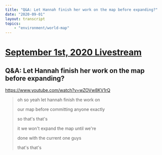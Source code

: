 ```yaml
---
title: "Q&A: Let Hannah finish her work on the map before expanding?"
date: "2020-09-01"
layout: transcript
topics:
    - "environment/world-map"
---
```

# [September 1st, 2020 Livestream](../2020-09-01.md)
## Q&A: Let Hannah finish her work on the map before expanding?
https://www.youtube.com/watch?v=wZOVw8KV1rQ
> oh so yeah let hannah finish the work on
> 
> our map before committing anyone exactly
> 
> so that's that's
> 
> it we won't expand the map until we're
> 
> done with the current one guys
> 
> that's that's
> 
